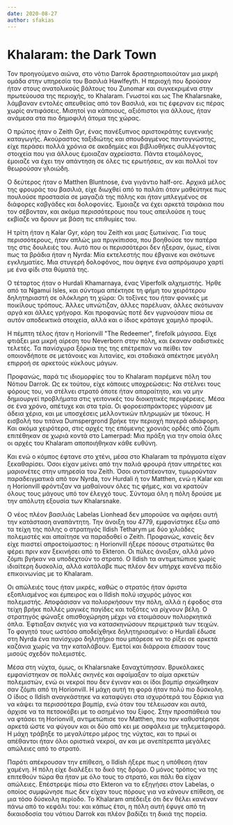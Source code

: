 ```yaml
---
date: 2020-08-27
author: sfakias
---
```

# Khalaram: the Dark Town

Τον προηγούμενο αιώνα, στο νότιο Darrok δραστηριοποιούταν μια μικρή ομάδα στην
υπηρεσία του Βασιλιά Hawlfeyth. H περιοχή που δρούσαν ήταν στους ανατολικούς
βάλτους του Zunomar και συγκεκριμένα στην πρωτεύουσα της περιοχής, το
Khalaram. Γνωστοί και ως The Khalarsnake, λάμβαναν εντολές απευθείας από τον
Βασιλιά, και τις έφερναν εις πέρας χωρίς αντιφάσεις. Μισητοί για κάποιους,
αξιόπιστοι για άλλους, ήταν ανάμεσα στα πιο δημοφιλή άτομα της χώρας.



Ο πρώτος ήταν ο Zeith Gyr, ένας πανέξυπνος αριστοκράτης ευγενικής καταγωγής.
Ακούραστος ταξιδιώτης και σπουδαγμένος παντογνώστης, είχε περάσει πολλά χρόνια
σε ακαδημίες και βιβλιοθήκες συλλέγοντας στοιχεία που για άλλους έμοιαζαν
αχρείαστα. Πάντα ετοιμόλογος, έμοιαζε να έχει την απάντηση σε όλες τις
ερωτήσεις, αν και πολλοί τον θεωρούσαν γλοιώδη.  



Ο δεύτερος ήταν ο Matthen Bluntnose, ένα γιγάντιο half-orc. Αρχικά μέλος της
φρουράς του βασιλιά, είχε διωχθεί από το παλάτι όταν μαθεύτηκε πως πουλούσε
προστασία σε μαγαζιά της πόλης και ήταν μπλεγμένος σε διάφορες καβγάδες και
δολοφονίες. Έμοιαζε να έχει αρκετά τσιράκια που τον σέβονταν, και ακόμα
περισσότερους που τους απειλούσε η τους εκβίαζε να δρουν με βάση τις επιθυμίες
του.



Η τρίτη ήταν η Kalar Gyr, κόρη του Zeith και μιας ξωτικίνας. Για τους
περισσότερους, ήταν απλώς μια πριγκίπισσα, που βοηθούσε τον πατέρα της στις
δουλειές του. Αυτό που οι περισσότεροι δεν ήξεραν, όμως, είναι πως τα βράδια
ήταν η Nyrda: Μία εκτελεστής που έβγαινε και σκότωνε εγκληματίες. Μια στυγερή
δολοφόνος, που άφηνε ένα ασπρόμαυρο χαρτί με ένα φίδι στα θύματά της.



Ο τέταρτος ήταν o Hurdali Khamarnaya, ένας Viperfolk αλχημιστής. Ήρθε από τα
Ngamui Isles, και σύντομα απέκτησε τη φήμη του χειρότερου δηλητηριαστή σε
ολόκληρη τη χώρα: Οι τοξίνες του ήταν φονικές με ποικίλους τρόπους. Άλλες
υπνώτιζαν, άλλες παρέλυαν, άλλες σκότωναν αργά και άλλες γρήγορα. Και προφανώς
ποτέ δεν γυρνούσαν πίσω σε αυτόν αποδεικτικά στοιχεία, αλλά και ο ίδιος
κράταγε χαμηλό προφίλ.



Η πέμπτη τέλος ήταν η Horionvill "The Redeemer", firefolk μάγισσα. Είχε
φτιάξει μια μικρή αίρεση του Neverborn στην πόλη, και έκαναν σαδιστικές
τελετές. Τα πανίσχυρα ξόρκια της της επέτρεπαν να πείθει τον οποιονδήποτε σε
μετάνοιες και λιτανίες, και σταδιακά απέκτησε μεγάλη επιρροή σε αρκετούς
κύκλους μάγων.



Προφανώς, παρά τις ιδιομορφίες του το Khalaram παρέμενε πόλη του Νότιου
Darrok. Ως εκ τούτου, είχε κάποιες υποχρεώσεις: Να στέλνει τους φόρους του, να
στέλνει στρατό όποτε ήταν απαραίτητο, και να μην δημιουργεί προβλήματα στις
γειτονικές του διοικητικές περιφέρειες. Μέσα σε ένα χρόνο, απέτυχε και στα
τρία. Οι φοροεισπράκτορες γύρισαν με άδεια χέρια, και με υποσχέσεις
μελλοντικών πληρωμών με τόκους. Η εισβολή του τιτάνα Dumspergrond βρήκε την
περιοχή παγερά αδιάφορη. Και ακόμα χειρότερα, στις αρχές της επόμενης χρονιάς
ορδές από ζόμπι επιτέθηκαν σε χωριά κοντά στο Lamerpad: Μια πράξη για την
οποία όλες οι αρχές του Khalaram αποποιήθηκαν κάθε ευθύνη.



Και ενώ ο κόμπος έφτανε στο χτένι, μέσα στο Khalaram τα πράγματα είχαν
ξεκαθαρίσει. Όσοι είχαν μείνει από την παλιά φρουρά ήταν υπηρέτες και
μαριονέτες στην υπηρεσία του Zeith. Όσοι αντιστέκονταν, τιμωρούνταν
παραδειγματικά από τον Nyrda, τον Hurdali ή τον Matthen, ενώ η Kalar και η
Horionvill φρόντιζαν να μαθαίνουν όλες τις φήμες, και να κρατούν όλους τους
μάγους υπό τον έλεγχό τους. Σύντομα όλη η πόλη δρούσε με την απόλυτη εξουσία
των Khalarsnake.



Ο νέος πλέον βασιλιάς Labelas Lionhead δεν μπορούσε να αφήσει αυτή την
κατάσταση αναπάντητη. Την άνοιξη του 4779, εμφανίστηκε έξω από τα τείχη της
πόλης ο στρατηγός Ildish Tetharym με δύο χιλιάδες πολεμιστές και απαίτησε να
παραδοθεί ο Zeith. Προφανώς, κανείς δεν είχε πιαστεί απροετοίμαστος: η
Horionvill ήξερε πόσους στρατιώτες θα φέρει πριν καν ξεκινήσει από το Ekteron.
Οι πύλες άνοιξαν, αλλά μόνο ζόμπι βγήκαν να υποδεχτούν το στρατό. Ο Ildish τα
αντιμετώπισε χωρίς ιδιαίτερη δυσκολία, αλλά κατάλαβε πως πλέον δεν υπήρχε
κανένα πεδίο επικοινωνίας με το Khalaram.



Οι απώλειές τους ήταν μικρές, καθώς ο στρατός ήταν άριστα εξοπλισμένος και
έμπειρος και ο Ildish πολύ ισχυρός μάγος και πολεμιστής. Αποφάσισαν να
πολιορκήσουν την πόλη, αλλά η έφοδος στα τείχη βρήκε πολλές μαγικές παγίδες
και τοξότες να ρίχνουν βέλη. Ο στρατηγός φώναξε οπισθοχώρηση μέχρι να
ετοιμάσουν πολιορκητικά όπλα. Έφτιαξαν σκηνές για να κατασκηνώσουν περιμετρικά
των τειχών. Το φαγητό τους ωστόσο αποδείχθηκε δηλητηριασμένο: ο Hurdali έδωσε
στη Nyrda ένα πανίσχυρο δηλητήριο που μπόρεσε να το ρίξει σε αρκετά καζάνια
χωρίς να την καταλάβουν. Εμετοί και διάρροια έπιασαν τους μισούς σχεδόν
πολεμιστές.  



Μέσα στη νύχτα, όμως, οι Khalarsnake ξαναχτύπησαν. Βρυκόλακες εμφανίστηκαν σε
πολλές σκηνές και αφαίμαξαν το αίμα αρκετών πολεμιστών, ενώ οι νεκροί που δεν
έγιναν και οι ίδοι βαμπίρ σηκώθηκαν σαν ζόμπι από τη Horionvill. Η μάχη αυτή
τη φορά ήταν πολύ πιο δύσκολη. Ο ίδιος ο Ildish αναγκάστηκε να καταφύγει στα
ισχυρότερά του ξόρκια για να κάψει τα περισσότερα βαμπίρ, ενώ όταν του
τέλειωσαν και αυτά, άρχισε να τα πετσοκόβει με το ασημένιο του ξίφος. Στην
προσπάθειά του να φτάσει τη Horionvill, αντιμετώπισε τον Matthen, που τον
καθυστέρησε αρκετά ώστε να φύγουν και οι δύο από κει με ασφάλεια με
τηλεμεταφορά. Η μάχη τράβηξε το μεγαλύτερο μέρος της νύχτας, και το πρωί οι
απέθαντοι ήταν όλοι οριστικά νεκροί, αν και με ανεπίτρεπτα μεγάλες απώλειες
από το στρατό.



Παρότι απέκρουσαν την επίθεση, ο Ildish ήξερε πως η υπόθεση ήταν χαμένη. Η
πόλη είχε διαλέξει το δικό της δρόμο. Ο μόνος τρόπος να της επιτεθούν τώρα θα
ήταν με όλο τους το στρατό, και πάλι θα είχαν απώλειες. Επέστρεψε πίσω στο
Ekteron να το εξηγήσει στον Labelas, ο οποίος συμφώνησε πως δεν είχαν τους
πόρους για να κάνουν επίθεση, σε μια τόσο δύσκολη περίοδο. Το Khalaram
απέδειξε ότι δεν θέλει κανέναν πάνω από το κεφάλι του: και κάπως έτσι, η πόλη
αυτή έφυγε από τη δικαιοδοσία του νότιου Darrok και πλέον βαδίζει τη δικιά της
πορεία.  

